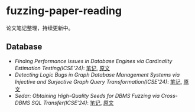 # fuzzing-paper-reading

论文笔记整理，持续更新中。

## Database

* *Finding Performance Issues in Database Engines via Cardinality Estimation Testing(ICSE'24)*: [笔记](FindPer24.md), [原文](https://arxiv.org/abs/2306.00355)
* *Detecting Logic Bugs in Graph Database Management Systems via Injective and Surjective Graph Query Transformation(ICSE'24)*: [笔记](DetectLogic24.md), [原文](https://yuanchengjiang.github.io/docs/GraphGenie-ICSE24.pdf)
* *Sedar: Obtaining High-Quality Seeds for DBMS Fuzzing via Cross-DBMS SQL Transfer(ICSE'24)*: [笔记](Sedar24.md), [原文]()
